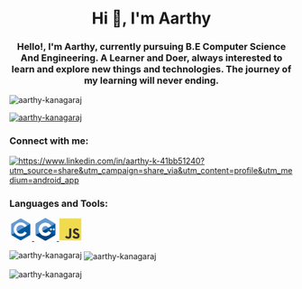<h1 align="center">Hi 👋, I'm Aarthy</h1>
<h3 align="center">Hello!, I'm Aarthy, currently pursuing B.E Computer Science And Engineering. A Learner and Doer, always interested to learn and explore new things and technologies. The journey of my learning will never ending.</h3>

<p align="left"> <img src="https://komarev.com/ghpvc/?username=aarthy-kanagaraj&label=Profile%20views&color=0e75b6&style=flat" alt="aarthy-kanagaraj" /> </p>

<p align="left"> <a href="https://github.com/ryo-ma/github-profile-trophy"><img src="https://github-profile-trophy.vercel.app/?username=aarthy-kanagaraj" alt="aarthy-kanagaraj" /></a> </p>

<h3 align="left">Connect with me:</h3>
<p align="left">
<a href="https://linkedin.com/in/https://www.linkedin.com/in/aarthy-k-41bb51240?utm_source=share&utm_campaign=share_via&utm_content=profile&utm_medium=android_app" target="blank"><img align="center" src="https://raw.githubusercontent.com/rahuldkjain/github-profile-readme-generator/master/src/images/icons/Social/linked-in-alt.svg" alt="https://www.linkedin.com/in/aarthy-k-41bb51240?utm_source=share&utm_campaign=share_via&utm_content=profile&utm_medium=android_app" height="30" width="40" /></a>
</p>

<h3 align="left">Languages and Tools:</h3>
<p align="left"> <a href="https://www.cprogramming.com/" target="_blank" rel="noreferrer"> <img src="https://raw.githubusercontent.com/devicons/devicon/master/icons/c/c-original.svg" alt="c" width="40" height="40"/> </a> <a href="https://www.w3schools.com/cpp/" target="_blank" rel="noreferrer"> <img src="https://raw.githubusercontent.com/devicons/devicon/master/icons/cplusplus/cplusplus-original.svg" alt="cplusplus" width="40" height="40"/> </a> <a href="https://developer.mozilla.org/en-US/docs/Web/JavaScript" target="_blank" rel="noreferrer"> <img src="https://raw.githubusercontent.com/devicons/devicon/master/icons/javascript/javascript-original.svg" alt="javascript" width="40" height="40"/> </a> </p>

<p><img align="left" src="https://github-readme-stats.vercel.app/api/top-langs?username=aarthy-kanagaraj&show_icons=true&locale=en&layout=compact" alt="aarthy-kanagaraj" /></p>

<p>&nbsp;<img align="center" src="https://github-readme-stats.vercel.app/api?username=aarthy-kanagaraj&show_icons=true&locale=en" alt="aarthy-kanagaraj" /></p>

<p><img align="center" src="https://github-readme-streak-stats.herokuapp.com/?user=aarthy-kanagaraj&" alt="aarthy-kanagaraj" /></p>

